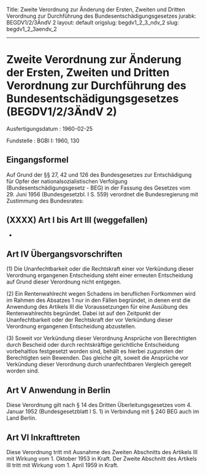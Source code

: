 Title: Zweite Verordnung zur Änderung der Ersten, Zweiten und Dritten Verordnung zur
  Durchführung des Bundesentschädigungsgesetzes
jurabk: BEGDV1/2/3ÄndV 2
layout: default
origslug: begdv1_2_3_ndv_2
slug: begdv1_2_3aendv_2

---

# Zweite Verordnung zur Änderung der Ersten, Zweiten und Dritten Verordnung zur Durchführung des Bundesentschädigungsgesetzes (BEGDV1/2/3ÄndV 2)

Ausfertigungsdatum
:   1960-02-25

Fundstelle
:   BGBl I: 1960, 130



## Eingangsformel

Auf Grund der §§ 27, 42 und 126 des Bundesgesetzes zur Entschädigung
für Opfer der nationalsozialistischen Verfolgung
(Bundesentschädigungsgesetz - BEG) in der Fassung des Gesetzes vom 29.
Juni 1956 (Bundesgesetzbl. I S. 559) verordnet die Bundesregierung mit
Zustimmung des Bundesrates:


## (XXXX) Art I bis Art III (weggefallen)

-


## Art IV Übergangsvorschriften

(1) Die Unanfechtbarkeit oder die Rechtskraft einer vor Verkündung
dieser Verordnung ergangenen Entscheidung steht einer erneuten
Entscheidung auf Grund dieser Verordnung nicht entgegen.

(2) Ein Rentenwahlrecht wegen Schadens im beruflichen Fortkommen wird
im Rahmen des Absatzes 1 nur in den Fällen begründet, in denen erst
die Anwendung des Artikels III die Voraussetzungen für eine Ausübung
des Rentenwahlrechts begründet. Dabei ist auf den Zeitpunkt der
Unanfechtbarkeit oder der Rechtskraft der vor Verkündung dieser
Verordnung ergangenen Entscheidung abzustellen.

(3) Soweit vor Verkündung dieser Verordnung Ansprüche von Berechtigten
durch Bescheid oder durch rechtskräftige gerichtliche Entscheidung
vorbehaltlos festgesetzt worden sind, behält es hierbei zugunsten der
Berechtigten sein Bewenden. Das gleiche gilt, soweit die Ansprüche vor
Verkündung dieser Verordnung durch unanfechtbaren Vergleich geregelt
worden sind.


## Art V Anwendung in Berlin

Diese Verordnung gilt nach § 14 des Dritten Überleitungsgesetzes vom
4\. Januar 1952 (Bundesgesetzblatt I S. 1) in Verbindung mit § 240 BEG
auch im Land Berlin.


## Art VI Inkrafttreten

Diese Verordnung tritt mit Ausnahme des Zweiten Abschnitts des
Artikels III mit Wirkung vom 1. Oktober 1953 in Kraft. Der Zweite
Abschnitt des Artikels III tritt mit Wirkung vom 1. April 1959 in
Kraft.

